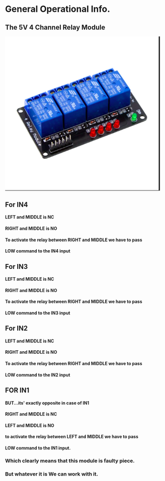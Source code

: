 # General Operational Info.
## The 5V 4 Channel Relay Module
![Test Image 4](/Relay_Module/relay/Images/relay.png)
## For IN4
####     LEFT and MIDDLE is NC
####     RIGHT and MIDDLE is NO
####     To activate the relay between RIGHT and MIDDLE we have to pass
####     LOW command to the IN4 input

## For IN3
####     LEFT and MIDDLE is NC
####     RIGHT and MIDDLE is NO
####     To activate the relay between RIGHT and MIDDLE we have to pass
####     LOW command to the IN3 input
  
## For IN2
####     LEFT and MIDDLE is NC
####     RIGHT and MIDDLE is NO
####     To activate the relay between RIGHT and MIDDLE we have to pass
####     LOW command to the IN2 input
  
## FOR IN1
####     BUT...its' exactly opposite in case of IN1
####     RIGHT and MIDDLE is NC
####     LEFT and MIDDLE is NO
####     to activate the relay between LEFT and MIDDLE we have to pass
####     LOW command to the IN1 input.

###      Which clearly means that this module is faulty piece.
###       But whatever it is We can work with it.
    
